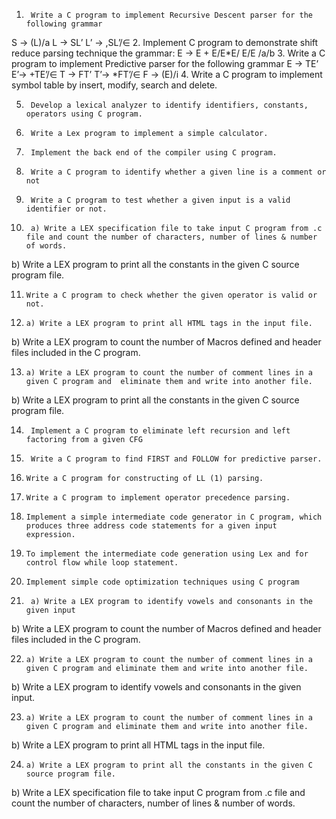 1.		Write a C program to implement Recursive Descent parser for the following grammar
 S → (L)/a
 L → SL’
 L’ → ,SL’/∈
2.		Implement C program to demonstrate shift reduce parsing technique the grammar:
E → E + E/E*E/ E/E /a/b
3.		Write a C program to implement Predictive parser for the following grammar
 E → TE’
 E’→ +TE’/∈
 T → FT’
 T’→ *FT’/∈
 F → (E)/i
4.		Write a C program to implement symbol table by insert, modify, search and delete.

5.		Develop a lexical analyzer to identify identifiers, constants, operators using C program.

6.		Write a Lex program to implement a simple calculator.

7.		Implement the back end of the compiler using C program.

8.		Write a C program to identify whether a given line is a comment or not

9.		Write a C program to test whether a given input is a valid identifier or not.

10.		 a) Write a LEX specification file to take input C program from .c file and count the number of characters, number of lines & number of words.
b) Write a LEX program to print all the constants in the given C source program file.

11.		Write a C program to check whether the given operator is valid or not.

12.		a) Write a LEX program to print all HTML tags in the input file.
b) Write a LEX program to count the number of Macros defined and header files included in the C program.

13.		a) Write a LEX program to count the number of comment lines in a given C program and  eliminate them and write into another file.
b) Write a LEX program to print all the constants in the given C source program file.

14.		 Implement a C program to eliminate left recursion and left factoring from a given CFG

15.		 Write a C program to find FIRST and FOLLOW for predictive parser.

16.		Write a C program for constructing of LL (1) parsing.

17.		Write a C program to implement operator precedence parsing.

18.		Implement a simple intermediate code generator in C program, which produces three address code statements for a given input expression.

19.		To implement the intermediate code generation using Lex and for control flow while loop statement.

20.		Implement simple code optimization techniques using C program

21.		 a) Write a LEX program to identify vowels and consonants in the given input
  b) Write a LEX program to count the number of Macros defined and header files included in the C program.

22.		a) Write a LEX program to count the number of comment lines in a given C program and eliminate them and write into another file.
b) Write a LEX program to identify vowels and consonants in the given input.

23.		a) Write a LEX program to count the number of comment lines in a given C program and eliminate them and write into another file.
b) Write a LEX program to print all HTML tags in the input file.                                    

24.		a) Write a LEX program to print all the constants in the given C source program file.
b) Write a LEX specification file to take input C program from .c file and count the number of characters, number of lines & number of words.
       
